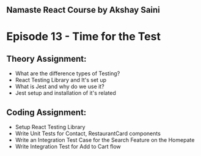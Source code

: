 ## Namaste React Course by Akshay Saini

# Episode 13 - Time for the Test

## Theory Assignment:

- What are the difference types of Testing?
- React Testing Library and It's set up
- What is Jest and why do we use it?
- Jest setup and installation of it's related

## Coding Assignment:

- Setup React Testing Library
- Write Unit Tests for Contact, RestaurantCard components
- Write an Integration Test Case for the Search Feature on the Homepate
- Write Integration Test for Add to Cart flow
